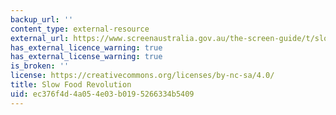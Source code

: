 ```yaml
---
backup_url: ''
content_type: external-resource
external_url: https://www.screenaustralia.gov.au/the-screen-guide/t/slow-food-revolution-2003/18441/
has_external_licence_warning: true
has_external_license_warning: true
is_broken: ''
license: https://creativecommons.org/licenses/by-nc-sa/4.0/
title: Slow Food Revolution
uid: ec376f4d-4a05-4e03-b019-5266334b5409
---
```

